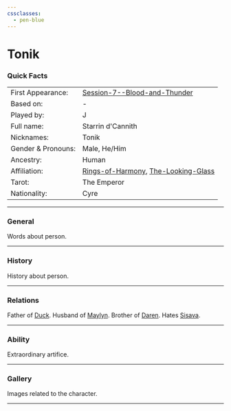 ```yaml
---
cssclasses:
  - pen-blue
---
```

# Tonik
### Quick Facts

|                    |                                                                                                          |
| ------------------ | -------------------------------------------------------------------------------------------------------- |
| First Appearance:  | [Session-7--Blood-and-Thunder](../-Session-Notes/-1-Gathering-Storms/Session-7--Blood-and-Thunder.md)                        |
| Based on:          | -                                                                                                        |
| Played by:         | J                                                                                                        |
| Full name:         | Starrin d'Cannith                                                                                        |
| Nicknames:         | Tonik                                                                                                    |
| Gender & Pronouns: | Male, He/Him                                                                                             |
| Ancestry:          | Human                                                                                                    |
| Affiliation:       | [Rings-of-Harmony](../-Groups/Rings-of-Harmony.md), [The-Looking-Glass](../-Groups/The-Looking-Glass.md) |
| Tarot:             | The Emperor                                                                                              |
| Nationality:       | Cyre                                                                                                     |
***
### General
Words about person.

***
### History
History about person.

***
### Relations
Father of [Duck](-Player/Duck.md).
Husband of [Maylyn](Maylyn.md).
Brother of [Daren](../../-Sacrosanct/Characters/Daren.md).
Hates [Sisava](-Player/Sisava.md).

***
### Ability
Extraordinary artifice.

***
### Gallery
Images related to the character.

***
